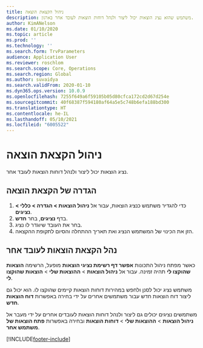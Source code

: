 ```yaml
---
title: ניהול הקצאת הוצאה
description: משתמש שהוא נציג הוצאות יכול ליצור ולנהל דוחות הוצאות לעובד אחר בארגון.
author: KimANelson
ms.date: 01/10/2020
ms.topic: article
ms.prod: ''
ms.technology: ''
ms.search.form: TrvParameters
audience: Application User
ms.reviewer: roschlom
ms.search.scope: Core, Operations
ms.search.region: Global
ms.author: suvaidya
ms.search.validFrom: 2020-01-10
ms.dyn365.ops.version: 10.0.9
ms.openlocfilehash: 7255f649a6f59105b05d80cfca172cd2d67d254e
ms.sourcegitcommit: 40f68387f594180af64a5e5c748b6efa188bd300
ms.translationtype: HT
ms.contentlocale: he-IL
ms.lasthandoff: 05/10/2021
ms.locfileid: "6005522"
---
```

# <a name="manage-expense-delegation"></a>ניהול הקצאת הוצאה

נציג הוצאות יכול ליצור ולנהל דוחות הוצאות לעובד אחר.

## <a name="configure-expense-delegation"></a>הגדרה של הקצאת הוצאה

1. כדי להגדיר משתמש כנציג הוצאות, עבור אל **ניהול הוצאות > הגדרה > כללי > נציגים**.
2. בדף **נציגים**, בחר **חדש**.
3. בחר את העובד שיוגדר לו נציג. 
4. הזן את הכינוי של המשתמש הנציג ואת תאריך ההתחלה והסיום לתקופת ההקצאה.

## <a name="manage-expense-delegation-for-another-employee"></a>נהל הקצאת הוצאות לעובד אחר

כאשר מפתח ניהול התכונות **אפשר דף רשימת נציגי הוצאות** מופעל, הרשימה **הוצאות שהוקצו לי** תהיה זמינה. עבור אל **ניהול הוצאות** > **ההוצאות שלי** > **הוצאות שהוקצו לי**.

משתמש נציג יכול לסנן ולחפש במהירות דוחות הוצאות קיימים שהוקצו לו. הוא יכול גם ליצור דוח הוצאות חדש עבור משתמשים אחרים על ידי בחירה באפשרות **דוח הוצאות חדש**.

משתמשים נציגים יכולים גם ליצור ולנהל דוחות הוצאות לעובדים אחרים על ידי מעבר אל **ניהול הוצאות** > **ההוצאות שלי** > **דוחות הוצאות** ובחירה באפשרות **פתח הוצאות של משתמש אחר**.


[!INCLUDE[footer-include](../includes/footer-banner.md)]